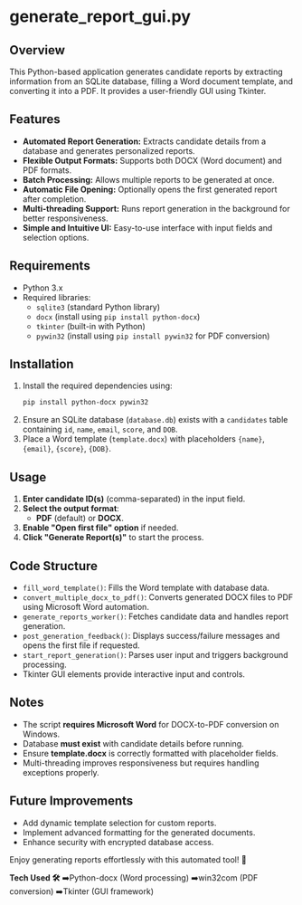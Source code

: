 # generate_report_gui.py

## Overview
This Python-based application generates candidate reports by extracting information from an SQLite database, filling a Word document template, and converting it into a PDF. It provides a user-friendly GUI using Tkinter.

## Features
- **Automated Report Generation:** Extracts candidate details from a database and generates personalized reports.
- **Flexible Output Formats:** Supports both DOCX (Word document) and PDF formats.
- **Batch Processing:** Allows multiple reports to be generated at once.
- **Automatic File Opening:** Optionally opens the first generated report after completion.
- **Multi-threading Support:** Runs report generation in the background for better responsiveness.
- **Simple and Intuitive UI:** Easy-to-use interface with input fields and selection options.

## Requirements
- Python 3.x
- Required libraries:
  - `sqlite3` (standard Python library)
  - `docx` (install using `pip install python-docx`)
  - `tkinter` (built-in with Python)
  - `pywin32` (install using `pip install pywin32` for PDF conversion)

## Installation
1. Install the required dependencies using:
   ```sh
   pip install python-docx pywin32
   ```
2. Ensure an SQLite database (`database.db`) exists with a `candidates` table containing `id`, `name`, `email`, `score`, and `DOB`.
3. Place a Word template (`template.docx`) with placeholders `{name}`, `{email}`, `{score}`, `{DOB}`.

## Usage
1. **Enter candidate ID(s)** (comma-separated) in the input field.
2. **Select the output format**:
   - **PDF** (default) or **DOCX**.
3. **Enable "Open first file" option** if needed.
4. **Click "Generate Report(s)"** to start the process.

## Code Structure
- `fill_word_template()`: Fills the Word template with database data.
- `convert_multiple_docx_to_pdf()`: Converts generated DOCX files to PDF using Microsoft Word automation.
- `generate_reports_worker()`: Fetches candidate data and handles report generation.
- `post_generation_feedback()`: Displays success/failure messages and opens the first file if requested.
- `start_report_generation()`: Parses user input and triggers background processing.
- Tkinter GUI elements provide interactive input and controls.

## Notes
- The script **requires Microsoft Word** for DOCX-to-PDF conversion on Windows.
- Database **must exist** with candidate details before running.
- Ensure **template.docx** is correctly formatted with placeholder fields.
- Multi-threading improves responsiveness but requires handling exceptions properly.

## Future Improvements
- Add dynamic template selection for custom reports.
- Implement advanced formatting for the generated documents.
- Enhance security with encrypted database access.

Enjoy generating reports effortlessly with this automated tool! 🚀

**Tech Used 🛠**
➡️Python-docx (Word processing)
➡️win32com (PDF conversion)
➡️Tkinter (GUI framework)

